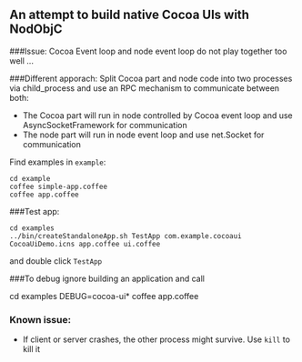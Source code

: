 ## An attempt to build native Cocoa UIs with NodObjC

###Issue:
Cocoa Event loop and node event loop do not play together too well ...

###Different apporach:
Split Cocoa part and node code into two processes via child_process and use an RPC mechanism to communicate between both: 

- The Cocoa part will run in node controlled by Cocoa event loop and use AsyncSocketFramework for communication
- The node part will run in node event loop and use net.Socket for communication

Find examples in `example`:

    cd example
    coffee simple-app.coffee
    coffee app.coffee


###Test app:

    cd examples
    ../bin/createStandaloneApp.sh TestApp com.example.cocoaui CocoaUiDemo.icns app.coffee ui.coffee

and double click `TestApp`


###To debug ignore building an application and call

  cd examples
  DEBUG=cocoa-ui* coffee app.coffee

### Known issue:

- If client or server crashes, the other process might survive. Use `kill` to kill it
